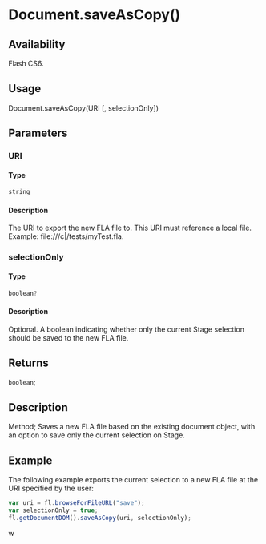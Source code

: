 # Document.saveAsCopy()

## Availability

Flash CS6.

## Usage

Document.saveAsCopy(URI [, selectionOnly])

## Parameters

### **URI**

#### Type

```typescript
string
```

#### Description

The URI to export the new FLA file to. This URI must reference a local file. Example: file:///c\|/tests/myTest.fla.

### **selectionOnly**

#### Type

```typescript
boolean?
```

#### Description

Optional. A boolean indicating whether only the current Stage selection should be saved to the new FLA file.

## Returns

`boolean`;

## Description

Method; Saves a new FLA file based on the existing document object, with an option to save only the current selection on Stage.

## Example

The following example exports the current selection to a new FLA file at the URI specified by the user:

```javascript
var uri = fl.browseForFileURL("save"); 
var selectionOnly = true;
fl.getDocumentDOM().saveAsCopy(uri, selectionOnly);
```
w